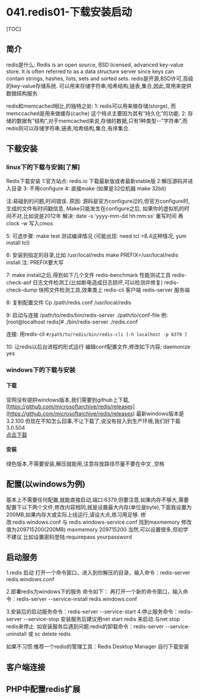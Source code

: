 # 041.redis01-下载安装启动
[TOC]

## 简介
redis是什么:
Redis is an open source, BSD licensed, advanced key-value store. It is often referred to as a data structure server since keys can contain strings, hashes, lists, sets and sorted sets.
redis是开源,BSD许可,高级的key-value存储系统. 可以用来存储字符串,哈希结构,链表,集合,因此,常用来提供数据结构服务.

redis和memcached相比,的独特之处:
1: redis可以用来做存储(storge), 而memccached是用来做缓存(cache) 这个特点主要因为其有”持久化”的功能.
2: 存储的数据有”结构”,对于memcached来说,存储的数据,只有1种类型--”字符串”,而redis则可以存储字符串,链表,哈希结构,集合,有序集合.

## 下载安装
### linux下的下载与安装[了解]
Redis下载安装
1:官方站点: redis.io 下载最新版或者最新stable版
2:解压源码并进入目录
3: 不用configure
4: 直接make 
(如果是32位机器 make 32bit)

注:易碰到的问题,时间错误.
原因: 源码是官方configure过的,但官方configure时,生成的文件有时间戳信息,
Make只能发生在configure之后,
如果你的虚拟机的时间不对,比如说是2012年
解决: date -s ‘yyyy-mm-dd hh:mm:ss’   重写时间
    再 clock -w  写入cmos


5: 可选步骤: make test  测试编译情况
(可能出现: need tcl  >8.4这种情况, yum install tcl)

6: 安装到指定的目录,比如 /usr/local/redis
make  PREFIX=/usr/local/redis install
注: PREFIX要大写

7: make install之后,得到如下几个文件
redis-benchmark  性能测试工具
redis-check-aof  日志文件检测工(比如断电造成日志损坏,可以检测并修复)
redis-check-dump  快照文件检测工具,效果类上
redis-cli  客户端
redis-server 服务端

8: 复制配置文件
Cp /path/redis.conf /usr/local/redis

9: 启动与连接
/path/to/redis/bin/redis-server  ./path/to/conf-file
例:[root@localhost redis]# ./bin/redis-server ./redis.conf 

连接: 用redis-cli 
`#/path/to/redis/bin/redis-cli [-h localhost -p 6379 ]`

10: 让redis以后台进程的形式运行
编辑conf配置文件,修改如下内容;
daemonize yes

### windows下的下载与安装
#### 下载
官网没有提拱windows版本,我们需要到github上下载,[https://github.com/microsoftarchive/redis/releases](https://github.com/microsoftarchive/redis/releases)
最新windows版本是3.2.100  但现在不知怎么回事,不让下载了,说没有投入到生产环境,我们好下载3.0.504  
[点击下载](https://github.com/microsoftarchive/redis/releases/download/win-3.0.504/Redis-x64-3.0.504.zip)

#### 安装
绿色版本,不需要安装,解压就能用,注意存放路径尽量不要在中文 ,空格

## 配置(以windows为例)
基本上不需要任何配置,就能直接启动,端口:6379,但要注意,如果内存不够大,需要配置下以下两个文件,修改内容相同,就是设置最大内存(单位是byte),下面我设置为200MB,如果内存大或实际上线运行,请设大点,练习用足够.
修改:redis.windows.conf    与  redis.windows-service.conf  找到maxmemory 修改值为209715200(200MB)
maxmemory 209715200
当然,可以设置很多,但初学不建议  比如设置密码登陆:requirepass yourpassword


## 启动服务
1.redis 启动
打开一个命令窗口，进入到你解压的目录，输入命令：redis-server redis.windows.conf

2.部署redis为windows下的服务 命令如下：
再打开一个新的命令窗口，输入命令：redis-server --service-install redis.windows.conf

3.安装后的启动服务命令：redis-server --service-start
4.停止服务命令：redis-server --service-stop
安装服务后建议用net start redis 来启动.与net stop redis来停止.
如安装服务后遇到问题:redis的卸载命令：redis-server --service-uninstall  或 sc delete redis

如果不习惯:推荐一个redis的管理工具：Redis Desktop Manager 自行下载安装

## 客户端连接 


## PHP中配置redis扩展







